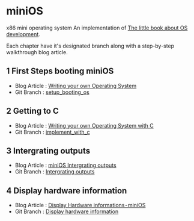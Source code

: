 # miniOS
x86 mini operating system
An implementation of [The little book about OS development](http://littleosbook.github.io/).

Each chapter have it's designated branch along with a step-by-step walkthrough blog article.

## 1 First Steps booting miniOS
* Blog Article : [Writing your own Operating System](https://medium.com/@erandachamith322/developing-a-custom-operating-system-b209e45d9c)
* Git Branch : [setup_booting_os](https://github.com/chamitheranda/miniOS/tree/settup_booting_os)

## 2 Getting to C
* Blog Article : [Writing your own Operating System with C](https://medium.com/@erandachamith322/writing-operating-system-using-c-3842ee532540)
* Git Branch : [implement_with_c](https://github.com/chamitheranda/miniOS/tree/implement_with_c)

## 3 Intergrating outputs
* Blog Article : [miniOS Intergrating outputs](https://medium.com/@erandachamith322/minios-integrating-outputs-285380674d0)
* Git Branch : [Intergrating outputs](https://github.com/chamitheranda/miniOS/tree/integrate-output)

## 4 Display hardware information
* Blog Article : [Display Hardware informations - miniOS](https://medium.com/@erandachamith322/display-hardware-informations-minios-extend-of-josh-os-2649221a3804)
* Git Branch : [Display hardware information](https://github.com/chamitheranda/miniOS/tree/main/Display%20hardware%20details)
